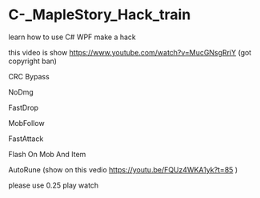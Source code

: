 # C-_MapleStory_Hack_train
learn how to use C# WPF make a hack

this video is show 
https://www.youtube.com/watch?v=MucGNsgRriY
(got copyright ban)

CRC Bypass

NoDmg

FastDrop

MobFollow

FastAttack

Flash On Mob And Item

AutoRune (show on this vedio   https://youtu.be/FQUz4WKA1yk?t=85  )

please use 0.25 play watch


